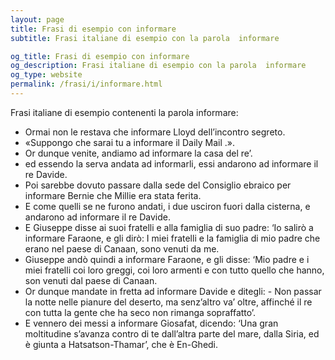 ```yaml
---
layout: page
title: Frasi di esempio con informare 
subtitle: Frasi italiane di esempio con la parola  informare

og_title: Frasi di esempio con informare 
og_description: Frasi italiane di esempio con la parola  informare
og_type: website
permalink: /frasi/i/informare.html
---
```


Frasi italiane di esempio contenenti la parola informare:


- Ormai non le restava che informare Lloyd dell’incontro segreto.
- «Suppongo che sarai tu a informare il Daily Mail .».
- Or dunque venite, andiamo ad informare la casa del re’.
- ed essendo la serva andata ad informarli, essi andarono ad informare il re Davide.
- Poi sarebbe dovuto passare dalla sede del Consiglio ebraico per informare Bernie che Millie era stata ferita.
- E come quelli se ne furono andati, i due usciron fuori dalla cisterna, e andarono ad informare il re Davide.
- E Giuseppe disse ai suoi fratelli e alla famiglia di suo padre: ‘Io salirò a informare Faraone, e gli dirò: I miei fratelli e la famiglia di mio padre che erano nel paese di Canaan, sono venuti da me.
- Giuseppe andò quindi a informare Faraone, e gli disse: ‘Mio padre e i miei fratelli coi loro greggi, coi loro armenti e con tutto quello che hanno, son venuti dal paese di Canaan.
- Or dunque mandate in fretta ad informare Davide e ditegli: - Non passar la notte nelle pianure del deserto, ma senz’altro va’ oltre, affinché il re con tutta la gente che ha seco non rimanga sopraffatto’.
- E vennero dei messi a informare Giosafat, dicendo: ‘Una gran moltitudine s’avanza contro di te dall’altra parte del mare, dalla Siria, ed è giunta a Hatsatson-Thamar’, che è En-Ghedi.
